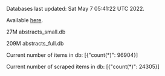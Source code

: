 Databases last updated: Sat May  7 05:41:22 UTC 2022. 

Available [here](https://github.com/cbeauhilton/ash-db/releases).


27M	abstracts_small.db

209M	abstracts_full.db

Current number of items in db:
[{"count(*)": 96904}]

Current number of scraped items in db:
[{"count(*)": 24305}]
